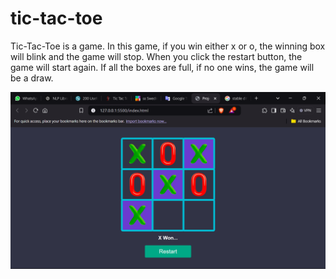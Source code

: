 # tic-tac-toe
<p>Tic-Tac-Toe is a game. In this game, if you win either x or o, the winning box will blink and the game will stop. When you click the restart button, the game will start again. If all the boxes are full, if no one wins, the game will be a draw.</p>

<img src="tic-tac-toe.png">
